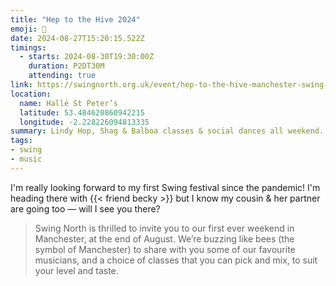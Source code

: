 ```yaml
---
title: "Hep to the Hive 2024"
emoji: 🕺
date: 2024-08-27T15:20:15.522Z
timings:
  - starts: 2024-08-30T19:30:00Z
    duration: P2DT30M
    attending: true
link: https://swingnorth.org.uk/event/hep-to-the-hive-manchester-swing-dance-weekend/
location:
  name: Hallé St Peter’s
  latitude: 53.484620860942215
  longitude: -2.228226094813335
summary: Lindy Hop, Shag & Balboa classes & social dances all weekend.
tags:
- swing
- music
---
```

I'm really looking forward to my first Swing festival since the pandemic! I'm heading there with {{< friend becky >}} but I know my cousin & her partner are going too — will I see you there?

> Swing North is thrilled to invite you to our first ever weekend in Manchester, at the end of August. We’re buzzing like bees (the symbol of Manchester) to share with you some of our favourite musicians, and a choice of classes that you can pick and mix, to suit your level and taste.
